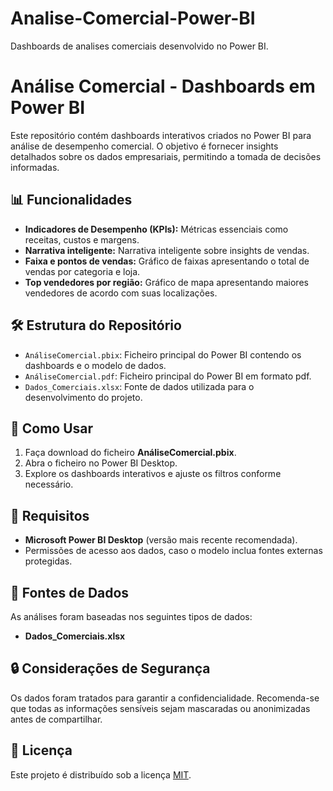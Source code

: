 # Analise-Comercial-Power-BI
Dashboards de analises comerciais desenvolvido no Power BI.

# Análise Comercial - Dashboards em Power BI

Este repositório contém dashboards interativos criados no Power BI para análise de desempenho comercial. O objetivo é fornecer insights detalhados sobre os dados empresariais, permitindo a tomada de decisões informadas.

## 📊 Funcionalidades

- **Indicadores de Desempenho (KPIs):** Métricas essenciais como receitas, custos e margens.
- **Narrativa inteligente:** Narrativa inteligente sobre insights de vendas.
- **Faixa e pontos de vendas:** Gráfico de faixas apresentando o total de vendas por categoria e loja.
- **Top vendedores por região:** Gráfico de mapa apresentando maiores vendedores de acordo com suas localizações.

## 🛠 Estrutura do Repositório

- `AnáliseComercial.pbix`: Ficheiro principal do Power BI contendo os dashboards e o modelo de dados.
-  `AnáliseComercial.pdf`: Ficheiro principal do Power BI em formato pdf.
-  `Dados_Comerciais.xlsx`: Fonte de dados utilizada para o desenvolvimento do projeto.

## 🚀 Como Usar

1. Faça download do ficheiro **AnáliseComercial.pbix**.
2. Abra o ficheiro no Power BI Desktop.
3. Explore os dashboards interativos e ajuste os filtros conforme necessário.

## 📝 Requisitos

- **Microsoft Power BI Desktop** (versão mais recente recomendada).
- Permissões de acesso aos dados, caso o modelo inclua fontes externas protegidas.

## 📂 Fontes de Dados

As análises foram baseadas nos seguintes tipos de dados:
- **Dados_Comerciais.xlsx**

## 🔒 Considerações de Segurança

Os dados foram tratados para garantir a confidencialidade. Recomenda-se que todas as informações sensíveis sejam mascaradas ou anonimizadas antes de compartilhar.

## 📄 Licença

Este projeto é distribuído sob a licença [MIT](LICENSE).

